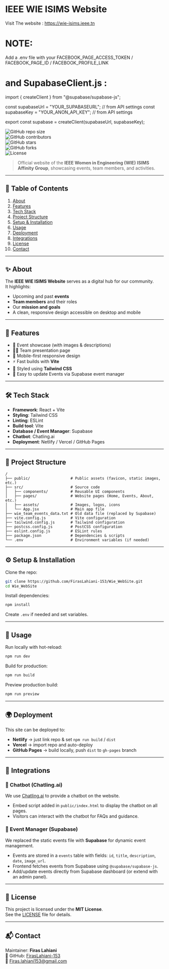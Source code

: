 # IEEE WIE ISIMS Website  
Visit The website : https://wie-isims.ieee.tn
# NOTE: 
Add a .env file with your FACEBOOK_PAGE_ACCESS_TOKEN / FACEBOOK_PAGE_ID / FACEBOOK_PROFILE_LINK
# and  SupabaseClient.js :  

import { createClient } from "@supabase/supabase-js";

const supabaseUrl = "YOUR_SUPABASEURL";       // from API settings
const supabaseKey = "YOUR_ANON_API_KEY";  // from API settings

export const supabase = createClient(supabaseUrl, supabaseKey);

![GitHub repo size](https://img.shields.io/github/repo-size/FirasLahiani-153/Wie_WebSite)  
![GitHub contributors](https://img.shields.io/github/contributors/FirasLahiani-153/Wie_WebSite)  
![GitHub stars](https://img.shields.io/github/stars/FirasLahiani-153/Wie_WebSite?style=social)  
![GitHub forks](https://img.shields.io/github/forks/FirasLahiani-153/Wie_WebSite?style=social)  
![License](https://img.shields.io/github/license/FirasLahiani-153/Wie_WebSite)  

> Official website of the **IEEE Women in Engineering (WIE) ISIMS Affinity Group**, showcasing events, team members, and activities.  

---

## 📖 Table of Contents  

1. [About](#about)  
2. [Features](#features) 
3. [Tech Stack](#tech-stack)  
4. [Project Structure](#project-structure)  
5. [Setup & Installation](#setup--installation)  
6. [Usage](#usage)  
7. [Deployment](#deployment)  
8. [Integrations](#integrations)  
9. [License](#license)  
10. [Contact](#contact)  

---

## ✨ About  

The **IEEE WIE ISIMS Website** serves as a digital hub for our community.  
It highlights:  

- Upcoming and past **events**  
- **Team members** and their roles  
- Our **mission and goals**  
- A clean, responsive design accessible on desktop and mobile  

---

## 🌟 Features  

- 🎉 Event showcase (with images & descriptions)  
- 👩‍💻 Team presentation page  
- 📱 Mobile-first responsive design  
- ⚡ Fast builds with **Vite**  
- 🎨 Styled using **Tailwind CSS**  
- 🔧 Easy to update Events via Supabase event manager  

---



## 🛠 Tech Stack  

- **Framework**: React + Vite  
- **Styling**: Tailwind CSS  
- **Linting**: ESLint  
- **Build tool**: Vite  
- **Database / Event Manager**: Supabase  
- **Chatbot**: Chatling.ai  
- **Deployment**: Netlify / Vercel / GitHub Pages  

---

## 📂 Project Structure  

```
/
├── public/                  # Public assets (favicon, static images, etc.)
├── src/                     # Source code
│   ├── components/          # Reusable UI components
│   ├── pages/               # Website pages (Home, Events, About, etc.)
│   ├── assets/              # Images, logos, icons
│   └── App.jsx              # Main app file
├── wie_team_events_data.txt # Old data file (replaced by Supabase)
├── vite.config.js           # Vite configuration
├── tailwind.config.js       # Tailwind configuration
├── postcss.config.js        # PostCSS configuration
├── eslint.config.js         # ESLint rules
├── package.json             # Dependencies & scripts
└── .env                     # Environment variables (if needed)
```

---

## ⚙️ Setup & Installation  

Clone the repo:  

```bash
git clone https://github.com/FirasLahiani-153/Wie_WebSite.git
cd Wie_WebSite
```

Install dependencies:  

```bash
npm install
```

Create `.env` if needed and set variables.  

---

## 🚀 Usage  

Run locally with hot-reload:  

```bash
npm run dev
```

Build for production:  

```bash
npm run build
```

Preview production build:  

```bash
npm run preview
```

---

## 🌍 Deployment  

This site can be deployed to:  

- **Netlify** → just link repo & set `npm run build` / `dist`  
- **Vercel** → import repo and auto-deploy  
- **GitHub Pages** → build locally, push `dist` to `gh-pages` branch  

---

## 🔗 Integrations  

### 💬 Chatbot (Chatling.ai)  

We use [Chatling.ai](https://chatling.ai) to provide a chatbot on the website.  
- Embed script added in `public/index.html` to display the chatbot on all pages.  
- Visitors can interact with the chatbot for FAQs and guidance.  

### 📅 Event Manager (Supabase)  

We replaced the static events file with **Supabase** for dynamic event management.  
- Events are stored in a `events` table with fields: `id`, `title`, `description`, `date`, `image_url`.  
- Frontend fetches events from Supabase using `@supabase/supabase-js`.  
- Add/update events directly from Supabase dashboard (or extend with an admin panel).  

---


## 📜 License  

This project is licensed under the **MIT License**.  
See the [LICENSE](./LICENSE) file for details.  

---

## 📬 Contact  

Maintainer: **Firas Lahiani**  
🔗 GitHub: [FirasLahiani-153](https://github.com/FirasLahiani-153)  
📧 Firas.lahiani153@gmail.com 
